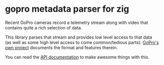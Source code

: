 # gopro metadata parser for zig

Recent GoPro cameras record a telemetry stream along with video that
contains quite a rich selection of data.

This library parses that stream and provides low level access to that
data (as well as some high level access to come common/tedious
parts).  [GoPro's own project][gpmfdocs] documents the format and
features therein.

You can read the [API documentation][apidoc] to make awesome things with this.

[gpmfdocs]: https://github.com/gopro/gpmf-parser
[apidoc]: https://dustin.github.io/zig-gpmf/
